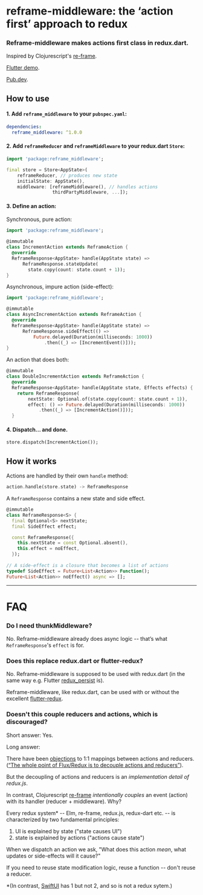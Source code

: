# reframe-middleware: the ‘action first’ approach to redux
### Reframe-middleware makes actions first class in redux.dart. 

Inspired by Clojurescript's [re-frame](https://github.com/day8/re-frame). 

[Flutter demo](https://github.com/pianostringquartet/reframe-middleware-sample-app).

[Pub.dev](https://pub.dev/packages/reframe_middleware).

## How to use

#### 1. Add `reframe_middleware` to your `pubspec.yaml`:

```yaml
dependencies:
  reframe_middleware: ^1.0.0
``` 

#### 2. Add `reframeReducer` and `reframeMiddleware` to your redux.dart `Store`: 

```dart
import 'package:reframe_middleware';

final store = Store<AppState>(
	reframeReducer, // produces new state
    initialState: AppState(), 
    middleware: [reframeMiddleware(), // handles actions
	             thirdPartyMiddleware, ...]);
```


#### 3. Define an action: 

Synchronous, pure action:

```dart
import 'package:reframe_middleware';

@immutable
class IncrementAction extends ReframeAction {
  @override
  ReframeResponse<AppState> handle(AppState state) =>
      ReframeResponse.stateUpdate(
        state.copy(count: state.count + 1));
}
```

Asynchronous, impure action (side-effect):

```dart
import 'package:reframe_middleware';

@immutable
class AsyncIncrementAction extends ReframeAction {
  @override
  ReframeResponse<AppState> handle(AppState state) =>
      ReframeResponse.sideEffect(() =>
          Future.delayed(Duration(milliseconds: 1000))
              .then((_) => [IncrementEvent()]));
}
```

An action that does both:

```dart
@immutable
class DoubleIncrementAction extends ReframeAction {
  @override
  ReframeResponse<AppState> handle(AppState state, Effects effects) {
    return ReframeResponse(
        nextState: Optional.of(state.copy(count: state.count + 1)),
        effect: () => Future.delayed(Duration(milliseconds: 1000))
            .then((_) => [IncrementAction()]));
  }
```



#### 4. Dispatch... and done.

```dart
store.dispatch(IncrementAction());
```


## How it works


Actions are handled by their own `handle` method:

```dart
action.handle(store.state) -> ReframeResponse
``` 

A `ReframeResponse` contains a new state and side effect.

```dart
@immutable
class ReframeResponse<S> {
  final Optional<S> nextState;
  final SideEffect effect;

  const ReframeResponse({
    this.nextState = const Optional.absent(),
    this.effect = noEffect,
  });
  
// A side-effect is a closure that becomes a list of actions
typedef SideEffect = Future<List<Action>> Function();
Future<List<Action>> noEffect() async => [];
```

****

# FAQ

### Do I need thunkMiddleware?

No. Reframe-middleware already does async logic -- that’s what `ReframeResponse`'s `effect` is for.


### Does this replace redux.dart or flutter-redux?

No. Reframe-middleware is supposed to be used with redux.dart (in the same way e.g. Flutter [redux_persist](https://pub.dev/packages/redux_persist) is). 

Reframe-middleware, like redux.dart, can be used with or without the
excellent [flutter-redux](https://pub.dev/packages/flutter_redux).

### Doesn't this couple reducers and actions, which is discouraged?

Short answer: Yes. 

Long answer: 

There have been [objections](https://github.com/pitzcarraldo/reduxible/issues/8#issue-124545582) to 1:1 mappings between actions and reducers. ([“The whole point of Flux/Redux is to decouple actions and reducers”](https://github.com/reduxjs/redux/issues/1167)).

But the decoupling of actions and reducers is an *implementation detail of redux.js*. 

In contrast, Clojurescript [re-frame](https://github.com/day8/re-frame) *intentionally couples* an event (action) with its handler (reducer + middleware). Why?

Every redux system* -- Elm, re-frame, redux.js, redux-dart etc. -- is characterized by two fundamental principles:

1. UI is explained by state ("state causes UI")
2. state is explained by actions ("actions cause state")

When we dispatch an action we ask, "What does this action *mean*, what updates or side-effects will it cause?" 

If you need to reuse state modification logic, reuse a function -- don't reuse a reducer. 

*(In contrast, [SwiftUI](https://developer.apple.com/xcode/swiftui/) has 1 but not 2, and so is not a redux sytem.)

